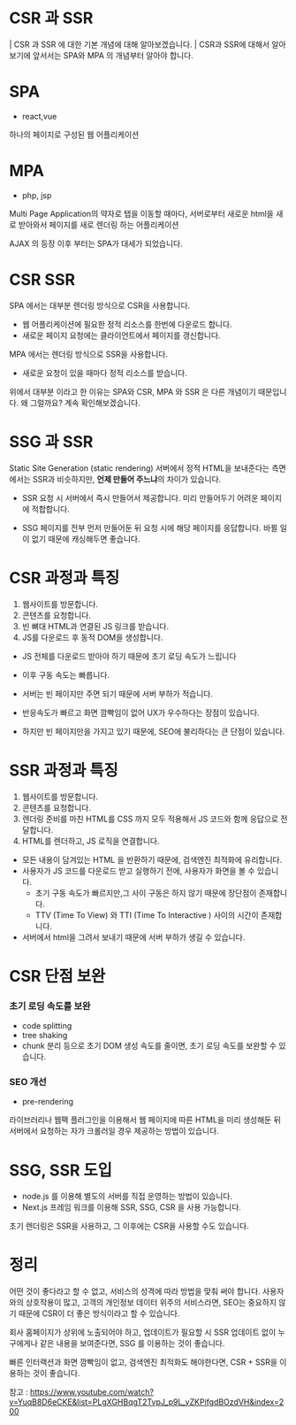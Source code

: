 # CSR 과 SSR

| CSR 과 SSR 에 대한 기본 개념에 대해 알아보겠습니다.
| CSR과 SSR에 대해서 알아보기에 앞서서는 SPA와 MPA 의 개념부터 알아야 합니다.

# SPA

- react,vue

하나의 페이지로 구성된 웹 어플리케이션

# MPA

- php, jsp

Multi Page Application의 약자로 탭을 이동할 때마다, 서버로부터 새로운 html을 새로 받아와서 페이지를 새로 렌더링 하는 어플리케이션

AJAX 의 등장 이후 부터는 SPA가 대세가 되었습니다.

# CSR SSR

SPA 에서는 대부분 렌더링 방식으로 CSR을 사용합니다.

- 웹 어플리케이션에 필요한 정적 리소스를 한번에 다운로드 합니다.
- 새로운 페이지 요청에는 클라이언트에서 페이지를 갱신합니다.

MPA 에서는 렌더링 방식으로 SSR을 사용합니다.

- 새로운 요청이 있을 때마다 정적 리소스를 받습니다.

위에서 대부분 이라고 한 이유는 SPA와 CSR, MPA 와 SSR 은 다른 개념이기 때문입니다.
왜 그럴까요? 계속 확인해보겠습니다.

# SSG 과 SSR

Static Site Generation (static rendering)
서버에서 정적 HTML을 보내준다는 측면에서는 SSR과 비슷하지만,
**언제 만들어 주느냐**의 차이가 있습니다.

- SSR
  요청 시 서버에서 즉시 만들어서 제공합니다.
  미리 만들어두기 어려운 페이지에 적합합니다.

- SSG
  페이지를 전부 먼저 만들어둔 뒤 요청 시에 해당 페이지를 응답합니다.
  바뀔 일이 없기 때문에 캐싱해두면 좋습니다.

# CSR 과정과 특징

1. 웹사이트를 방문합니다.
2. 콘텐츠를 요청합니다.
3. 빈 뼈대 HTML과 연결된 JS 링크를 받습니다.
4. JS를 다운로드 후 동적 DOM을 생성합니다.

- JS 전체를 다운로드 받아야 하기 때문에 초기 로딩 속도가 느립니다
- 이후 구동 속도는 빠릅니다.

- 서버는 빈 페이지만 주면 되기 때문에 서버 부하가 적습니다.
- 반응속도가 빠르고 화면 깜빡임이 없어 UX가 우수하다는 장점이 있습니다.

- 하지만 빈 페이지만을 가지고 있기 때문에, SEO에 불리하다는 큰 단점이 있습니다.

# SSR 과정과 특징

1. 웹사이트를 방문합니다.
2. 콘텐츠를 요청합니다.
3. 렌더링 준비를 마친 HTML를 CSS 까지 모두 적용해서 JS 코드와 함께 응답으로 전달합니다.
4. HTML를 렌더하고, JS 로직을 연결합니다.

- 모든 내용이 담겨있는 HTML 을 반환하기 때문에, 검색엔진 최적화에 유리합니다.
- 사용자가 JS 코드를 다운로드 받고 실행하기 전에, 사용자가 화면을 볼 수 있습니다.
  - 초기 구동 속도가 빠르지만,그 사이 구동은 하지 않기 때문에 장단점이 존재합니다.
  - TTV (Time To View) 와 TTI (Time To Interactive ) 사이의 시간이 존재합니다.
- 서버에서 html을 그려서 보내기 때문에 서버 부하가 생길 수 있습니다.

# CSR 단점 보완

### 초기 로딩 속도를 보완

- code splitting
- tree shaking
- chunk 분리
  등으로 초기 DOM 생성 속도를 줄이면, 초기 로딩 속도를 보완할 수 있습니다.

### SEO 개선

- pre-rendering

라이브러리나 웹팩 플러그인을 이용해서 웹 페이지에 따른 HTML을 미리 생성해둔 뒤 서버에서 요청하는 자가 크롤러일 경우 제공하는 방법이 있습니다.

# SSG, SSR 도입

- node.js 를 이용해 별도의 서버를 직접 운영하는 방법이 있습니다.
- Next.js 프레임 워크를 이용해 SSR, SSG, CSR 을 사용 가능합니다.

초기 렌더링은 SSR을 사용하고, 그 이후에는 CSR을 사용할 수도 있습니다.

# 정리

어떤 것이 좋다라고 할 수 없고, 서비스의 성격에 따라 방법을 맞춰 써야 합니다.
사용자와의 상호작용이 많고, 고객의 개인정보 데이터 위주의 서비스라면, SEO는 중요하지 않기 때문에 CSR이 더 좋은 방식이라고 할 수 있습니다.

회사 홈페이지가 상위에 노출되어야 하고, 업데이트가 필요할 시 SSR
업데이트 없이 누구에게나 같은 내용을 보여준다면, SSG 를 이용하는 것이 좋습니다.

빠른 인터랙션과 화면 깜빡임이 없고, 검색엔진 최적화도 해야한다면, CSR + SSR을 이용하는 것이 좋습니다.

참고 : https://www.youtube.com/watch?v=YuqB8D6eCKE&list=PLgXGHBqgT2TvpJ_p9L_yZKPifgdBOzdVH&index=200
